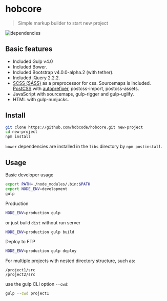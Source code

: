# hobcore
> Simple markup builder to start new project

![dependencies](https://david-dm.org/hobcode/hobcore.svg)

## Basic features
* Included Gulp v4.0
* Included Bower.
* Included Bootstrap v4.0.0-alpha.2 (with tether).
* Included jQuery 2.2.2.
* [SCSS (SASS)](http://sass-lang.com/) as a preprocessor for css. Sourcemaps is included. [PostCSS](https://github.com/postcss/postcss) with [autoprefixer](https://github.com/postcss/autoprefixer), postcss-import, postcss-assets.
* JavaScript with sourcemaps, gulp-rigger and gulp-uglify.
* HTML with gulp-nunjucks.

## Install
```sh
git clone https://github.com/hobcode/hobcore.git new-project
cd new-project
npm install
```
`bower` dependencies are installed in the `libs` directory by `npm postinstall`.

## Usage
Basic developer usage
```sh
export PATH=./node_modules/.bin:$PATH
export NODE_ENV=development
gulp
```

Production
```sh
NODE_ENV=production gulp
```
or just build `dist` without run server
```sh
NODE_ENV=production gulp build
```

Deploy to FTP
```sh
NODE_ENV=production gulp deploy
```

For multiple projects with nested directory structure, such as:
```
/project1/src
/project2/src
```
use the gulp CLI option `--cwd`:
```sh
gulp --cwd project1
```
